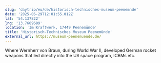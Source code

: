 ```yaml
---
slug: 'daytrip/eu/de/historisch-technisches-museum-peenemnde'
date: '2025-05-29T12:01:55.012Z'
lat: '54.137822'
lng: '13.7689689'
location: 'Im Kraftwerk, 17449 Peenemünde'
title: 'Historisch-Technisches Museum Peenemünde'
external_url: https://museum-peenemuende.de/
---
```

Where Wernherr von Braun, during World War II, developed German rocket weapons that led directly into the US space program, ICBMs etc.
